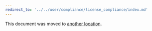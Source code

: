 ```yaml
---
redirect_to: '../../user/compliance/license_compliance/index.md'
---
```


This document was moved to [another location](../../user/compliance/license_compliance/index.md).

<!-- This redirect file can be deleted after February 1, 2021. -->
<!-- Before deletion, see: https://docs.gitlab.com/ee/development/documentation/#move-or-rename-a-page -->
